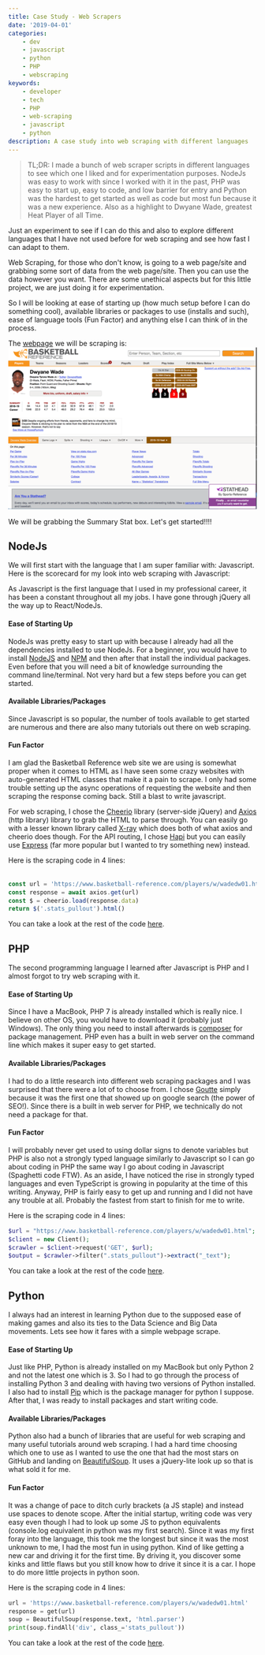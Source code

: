 ```yaml
---
title: Case Study - Web Scrapers
date: '2019-04-01'
categories:
    - dev
    - javascript
    - python
    - PHP
    - webscraping
keywords:
    - developer
    - tech
    - PHP
    - web-scraping
    - javascript
    - python
description: A case study into web scraping with different languages
---
```


> TL;DR: I made a bunch of web scraper scripts in different languages to see which one I liked and for experimentation purposes. NodeJs was easy to work with since I worked with it in the past, PHP was easy to start up, easy to code, and low barrier for entry and Python was the hardest to get started as well as code but most fun because it was a new experience. Also as a highlight to Dwyane Wade, greatest Heat Player of all Time.

Just an experiment to see if I can do this and also to explore different languages that I have not used before for web scraping and see how fast I can adapt to them.

Web Scraping, for those who don't know, is going to a web page/site and grabbing some sort of data from the web page/site. Then you can use the data however you want. There are some unethical aspects but for this little project, we are just doing it for experimentation.

So I will be looking at ease of starting up (how much setup before I can do something cool), available libraries or packages to use (installs and such), ease of language tools (Fun Factor) and anything else I can think of in the process.

The [webpage](https://www.basketball-reference.com/players/w/wadedw01.html) we will be scraping is:
![Dwyane Wade](dwade.png)

We will be grabbing the Summary Stat box. Let's get started!!!!

## NodeJs

We will first start with the language that I am super familiar with: Javascript. Here is the scorecard for my look into web scraping with Javascript:

As Javascript is the first language that I used in my professional career, it has been a constant throughout all my jobs. I have gone through jQuery all the way up to React/NodeJs.

#### Ease of Starting Up

NodeJs was pretty easy to start up with because I already had all the dependencies installed to use NodeJs. For a beginner, you would have to install [NodeJS](https://nodejs.org/en/download/) and [NPM](https://www.npmjs.com/get-npm) and then after that install the individual packages. Even before that you will need a bit of knowledge surrounding the command line/terminal. Not very hard but a few steps before you can get started.

#### Available Libraries/Packages

Since Javascript is so popular, the number of tools available to get started are numerous and there are also many tutorials out there on web scraping.

#### Fun Factor

I am glad the Basketball Reference web site we are using is somewhat proper when it comes to HTML as I have seen some crazy websites with auto-generated HTML classes that make it a pain to scrape. I only had some trouble setting up the async operations of requesting the website and then scraping the response coming back. Still a blast to write javascript.

For web scraping, I chose the [Cheerio](https://cheerio.js.org/) library (server-side jQuery) and [Axios](https://github.com/axios/axios) (http library) library to grab the HTML to parse through. You can easily go with a lesser known library called [X-ray](https://github.com/matthewmueller/x-ray) which does both of what axios and cheerio does though. For the API routing, I chose [Hapi](https://hapijs.com/) but you can easily use [Express](https://expressjs.com/) (far more popular but I wanted to try something new) instead.

Here is the scraping code in 4 lines:
```js

const url = 'https://www.basketball-reference.com/players/w/wadedw01.html'
const response = await axios.get(url)
const $ = cheerio.load(response.data)
return $('.stats_pullout').html()

```

You can take a look at the rest of the code [here](https://github.com/ulukfuni/web-scrape-blog-js).

## PHP

The second programming language I learned after Javascript is PHP and I almost forgot to try web scraping with it.

#### Ease of Starting Up

Since I have a MacBook, PHP 7 is already installed which is really nice. I believe on other OS, you would have to download it (probably just Windows). The only thing you need to install afterwards is [composer](https://getcomposer.org/) for package management. PHP even has a built in web server on the command line which makes it super easy to get started.

#### Available Libraries/Packages

I had to do a little research into different web scraping packages and I was surprised that there were a lot of to choose from. I chose [Goutte](https://github.com/FriendsOfPHP/Goutte) simply because it was the first one that showed up on google search (the power of SEO!). Since there is a built in web server for PHP, we technically do not need a package for that.

#### Fun Factor

I will probably never get used to using dollar signs to denote variables but PHP is also not a strongly typed language similarly to Javascript so I can go about coding in PHP the same way I go about coding in Javascript (Spaghetti code FTW). As an aside, I have noticed the rise in strongly typed languages and even TypeScript is growing in popularity at the time of this writing. Anyway, PHP is fairly easy to get up and running and I did not have any trouble at all. Probably the fastest from start to finish for me to write.


Here is the scraping code in 4 lines:
```php
$url = "https://www.basketball-reference.com/players/w/wadedw01.html";
$client = new Client();
$crawler = $client->request('GET', $url);
$output = $crawler->filter(".stats_pullout")->extract("_text");
```

You can take a look at the rest of the code [here](https://github.com/ulukfuni/web-scrape-blog-php).

## Python

I always had an interest in learning Python due to the supposed ease of making games and also its ties to the Data Science and Big Data movements. Lets see how it fares with a simple webpage scrape.

#### Ease of Starting Up

Just like PHP, Python is already installed on my MacBook but only Python 2 and not the latest one which is 3. So I had to go through the process of installing Python 3 and dealing with having two versions of Python installed. I also had to install [Pip](https://pypi.org/project/pip/) which is the package manager for python I suppose. After that, I was ready to install packages and start writing code.

#### Available Libraries/Packages

Python also had a bunch of libraries that are useful for web scraping and many useful tutorials around web scraping. I had a hard time choosing which one to use as I wanted to use the one that had the most stars on GitHub and landing on [BeautifulSoup](https://pypi.org/project/beautifulsoup4/). It uses a jQuery-lite look up so that is what sold it for me.


#### Fun Factor

It was a change of pace to ditch curly brackets (a JS staple) and instead use spaces to denote scope. After the initial startup, writing code was very easy even though I had to look up some JS to python equivalents (console.log equivalent in python was my first search). Since it was my first foray into the language, this took me the longest but since it was the most unknown to me, I had the most fun in using python. Kind of like getting a new car and driving it for the first time. By driving it, you discover some kinks and little flaws but you still know how to drive it since it is a car. I hope to do more little projects in python soon.

Here is the scraping code in 4 lines:
```python
url = 'https://www.basketball-reference.com/players/w/wadedw01.html'
response = get(url)
soup = BeautifulSoup(response.text, 'html.parser')
print(soup.findAll('div', class_='stats_pullout'))
```

You can take a look at the rest of the code [here](https://github.com/ulukfuni/web-scrape-blog-py).
